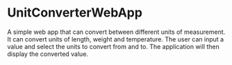 # UnitConverterWebApp
A simple web app that can convert between different units of measurement. It can convert units of length, weight and temperature. The user can input a value and select the units to convert from and to. The application will then display the converted value.
